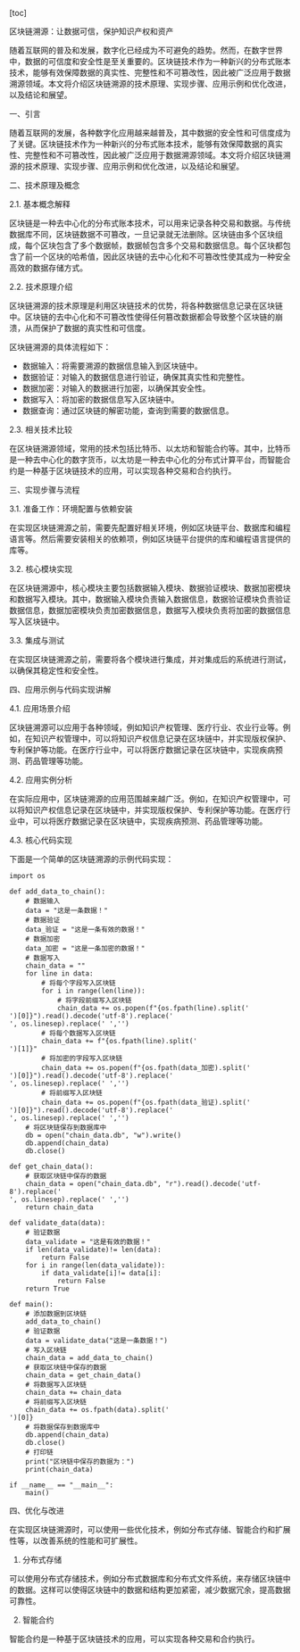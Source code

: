 
[toc]                    
                
                
区块链溯源：让数据可信，保护知识产权和资产

随着互联网的普及和发展，数字化已经成为不可避免的趋势。然而，在数字世界中，数据的可信度和安全性是至关重要的。区块链技术作为一种新兴的分布式账本技术，能够有效保障数据的真实性、完整性和不可篡改性，因此被广泛应用于数据溯源领域。本文将介绍区块链溯源的技术原理、实现步骤、应用示例和优化改进，以及结论和展望。

一、引言

随着互联网的发展，各种数字化应用越来越普及，其中数据的安全性和可信度成为了关键。区块链技术作为一种新兴的分布式账本技术，能够有效保障数据的真实性、完整性和不可篡改性，因此被广泛应用于数据溯源领域。本文将介绍区块链溯源的技术原理、实现步骤、应用示例和优化改进，以及结论和展望。

二、技术原理及概念

2.1. 基本概念解释

区块链是一种去中心化的分布式账本技术，可以用来记录各种交易和数据。与传统数据库不同，区块链数据不可篡改，一旦记录就无法删除。区块链由多个区块组成，每个区块包含了多个数据帧，数据帧包含多个交易和数据信息。每个区块都包含了前一个区块的哈希值，因此区块链的去中心化和不可篡改性使其成为一种安全高效的数据存储方式。

2.2. 技术原理介绍

区块链溯源的技术原理是利用区块链技术的优势，将各种数据信息记录在区块链中。区块链的去中心化和不可篡改性使得任何篡改数据都会导致整个区块链的崩溃，从而保护了数据的真实性和可信度。

区块链溯源的具体流程如下：

- 数据输入：将需要溯源的数据信息输入到区块链中。
- 数据验证：对输入的数据信息进行验证，确保其真实性和完整性。
- 数据加密：对输入的数据进行加密，以确保其安全性。
- 数据写入：将加密的数据信息写入区块链中。
- 数据查询：通过区块链的解密功能，查询到需要的数据信息。

2.3. 相关技术比较

在区块链溯源领域，常用的技术包括比特币、以太坊和智能合约等。其中，比特币是一种去中心化的数字货币，以太坊是一种去中心化的分布式计算平台，而智能合约是一种基于区块链技术的应用，可以实现各种交易和合约执行。

三、实现步骤与流程

3.1. 准备工作：环境配置与依赖安装

在实现区块链溯源之前，需要先配置好相关环境，例如区块链平台、数据库和编程语言等。然后需要安装相关的依赖项，例如区块链平台提供的库和编程语言提供的库等。

3.2. 核心模块实现

在区块链溯源中，核心模块主要包括数据输入模块、数据验证模块、数据加密模块和数据写入模块。其中，数据输入模块负责输入数据信息，数据验证模块负责验证数据信息，数据加密模块负责加密数据信息，数据写入模块负责将加密的数据信息写入区块链中。

3.3. 集成与测试

在实现区块链溯源之前，需要将各个模块进行集成，并对集成后的系统进行测试，以确保其稳定性和安全性。

四、应用示例与代码实现讲解

4.1. 应用场景介绍

区块链溯源可以应用于各种领域，例如知识产权管理、医疗行业、农业行业等。例如，在知识产权管理中，可以将知识产权信息记录在区块链中，并实现版权保护、专利保护等功能。在医疗行业中，可以将医疗数据记录在区块链中，实现疾病预测、药品管理等功能。

4.2. 应用实例分析

在实际应用中，区块链溯源的应用范围越来越广泛。例如，在知识产权管理中，可以将知识产权信息记录在区块链中，并实现版权保护、专利保护等功能。在医疗行业中，可以将医疗数据记录在区块链中，实现疾病预测、药品管理等功能。

4.3. 核心代码实现

下面是一个简单的区块链溯源的示例代码实现：

```
import os

def add_data_to_chain():
    # 数据输入
    data = "这是一条数据！"
    # 数据验证
    data_验证 = "这是一条有效的数据！"
    # 数据加密
    data_加密 = "这是一条加密的数据！"
    # 数据写入
    chain_data = ""
    for line in data:
        # 将每个字段写入区块链
        for i in range(len(line)):
            # 将字段前缀写入区块链
            chain_data += os.popen(f"{os.fpath(line).split('
')[0]}").read().decode('utf-8').replace('
', os.linesep).replace(' ','')
        # 将每个数据写入区块链
        chain_data += f"{os.fpath(line).split('
')[1]}"
        # 将加密的字段写入区块链
        chain_data += os.popen(f"{os.fpath(data_加密).split('
')[0]}").read().decode('utf-8').replace('
', os.linesep).replace(' ','')
        # 将前缀写入区块链
        chain_data += os.popen(f"{os.fpath(data_验证).split('
')[0]}").read().decode('utf-8').replace('
', os.linesep).replace(' ','')
    # 将区块链保存到数据库中
    db = open("chain_data.db", "w").write()
    db.append(chain_data)
    db.close()

def get_chain_data():
    # 获取区块链中保存的数据
    chain_data = open("chain_data.db", "r").read().decode('utf-8').replace('
', os.linesep).replace(' ','')
    return chain_data

def validate_data(data):
    # 验证数据
    data_validate = "这是有效的数据！"
    if len(data_validate)!= len(data):
        return False
    for i in range(len(data_validate)):
        if data_validate[i]!= data[i]:
            return False
    return True

def main():
    # 添加数据到区块链
    add_data_to_chain()
    # 验证数据
    data = validate_data("这是一条数据！")
    # 写入区块链
    chain_data = add_data_to_chain()
    # 获取区块链中保存的数据
    chain_data = get_chain_data()
    # 将数据写入区块链
    chain_data += chain_data
    # 将前缀写入区块链
    chain_data += os.fpath(data).split('
')[0]}
    # 将数据保存到数据库中
    db.append(chain_data)
    db.close()
    # 打印链
    print("区块链中保存的数据为：")
    print(chain_data)

if __name__ == "__main__":
    main()
```

四、优化与改进

在实现区块链溯源时，可以使用一些优化技术，例如分布式存储、智能合约和扩展性等，以改善系统的性能和可扩展性。

1. 分布式存储

可以使用分布式存储技术，例如分布式数据库和分布式文件系统，来存储区块链中的数据。这样可以使得区块链中的数据和结构更加紧密，减少数据冗余，提高数据可靠性。

2. 智能合约

智能合约是一种基于区块链技术的应用，可以实现各种交易和合约执行。

